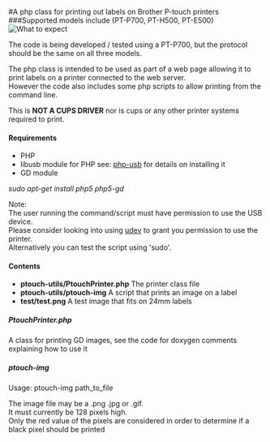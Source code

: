 #A php class for printing out labels on Brother P-touch printers
###Supported models include (PT-P700, PT-H500, PT-E500)
![What to expect](https://github.com/talpadk/ptouch-php/blob/master/test/result.jpg)

The code is being developed / tested using a PT-P700, but the protocol should be the same on all three models.

The php class is intended to be used as part of a web page allowing it to print labels on a printer connected to the web server.   
However the code also includes some php scripts to allow printing from the command line.


This is **NOT A CUPS DRIVER** nor is cups or any other printer systems required to print.

#### Requirements
* PHP 
* libusb module for PHP see: [php-usb](http://sandbox.n-3.so/php-usb/) for details on installing it
* GD module 

*sudo apt-get install php5 php5-gd*

Note:   
The user running the command/script must have permission to use the USB device.   
Please consider looking into using  [udev](https://www.linux.com/news/hardware/peripherals/180950-udev) to grant you permission to use the printer.  
Alternatively you can test the script using 'sudo'.

#### Contents
* **ptouch-utils/PtouchPrinter.php** The printer class file
* **ptouch-utils/ptouch-img** A script that prints an image on a label
* **test/test.png** A test image that fits on 24mm labels

##### PtouchPrinter.php
A class for printing GD images, see the code for doxygen comments explaining how to use it



##### ptouch-img
Usage: ptouch-img path_to_file

The image file may be a .png .jpg or .gif.  
It must currently be 128 pixels high.   
Only the red value of the pixels are considered in order to determine if a black pixel should be printed